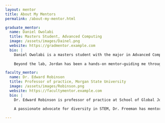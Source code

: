 ```yaml
---
layout: mentor
title: About My Mentors
permalink: /about-my-mentor.html

graduate_mentor:
  name: Daniel Owolabi
  title: Masters Student, Advanced Computing
  image: /assets/images/Dainel.png
  website: https://gradmentor.example.com
  bio: |
    Daniel Owolabi is a masters student with the major in Advanced Computing at Morgan State University.
    
    Beyond the lab, Jordan has been a hands-on mentor—guiding me through research, publishing, and grad school preparation. Her support has been instrumental in helping me grow both technically and professionally, always encouraging thoughtful problem-solving and a deeper understanding of the field.

faculty_mentor:
  name: Dr. Edward Robinson
  title: Professor of practice, Morgan State University
  image: /assets/images/Robinson.png
  website: https://facultymentor.example.com
  bio: |
    Dr. Edward Robinson is professor of practice at School of Global Journalism and Communication at Morgan State University.
    
    A passionate advocate for diversity in STEM, Dr. Freeman has mentored dozens of underrepresented students and continues to inspire the next generation of researchers and technologists through his leadership and legacy.

---
```

